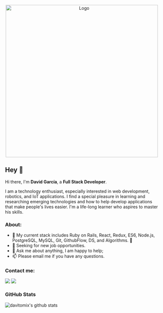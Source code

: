 <p align="center">
  <img src="https://github.com/davitomix/davitomix/blob/master/assets/me.png" alt="Logo" width="500px" height="500px">
</p>

## Hey 👋

Hi there, I'm **David García**, a **Full Stack Developer**.

I am a technology enthusiast, especially interested in web development, robotics, and IoT applications.
I find a special pleasure in learning and researching emerging technologies and how to help develop applications that make people's lives easier.
I'm a life-long learner who aspires to master his skills.

### About:

- :rocket: My current stack includes Ruby on Rails, React, Redux, ES6, Node.js, PostgreSQL, MySQL, Git, GithubFlow, DS, and Algorithms. :gem:
- 💼 Seeking for new job opportunities.
- 💬 Ask me about anything, I am happy to help;
- 📫 Please email me if you have any questions.

### Contact me:

[<img src="https://img.shields.io/badge/linkedin-%230077B5.svg?&style=for-the-badge&logo=linkedin&logoColor=white" />](https://www.linkedin.com/in/davideligarcia/) [<img src ="https://img.shields.io/badge/Website-pk-%23.svg?&style=for-the-badge&logo=&logoColor=white%22">](https://davitomix.github.io/personal_portfolio/)

### GitHub Stats

![davitomix's github stats](https://github-readme-stats.vercel.app/api?username=davitomix&show_icons=true&theme=radical)
